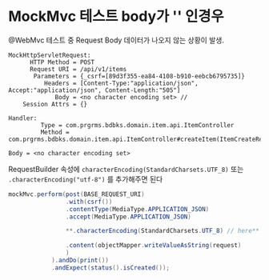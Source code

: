# MockMvc 테스트 body가  '<no character encoding set>' 인경우



@WebMvc 테스트 중 Request Body 데이터가 나오지 않는 상황이 발생.

```
MockHttpServletRequest:
      HTTP Method = POST
      Request URI = /api/v1/items
       Parameters = {_csrf=[89d3f355-ea84-4108-b910-eebcb6795735]}
          Headers = [Content-Type:"application/json", Accept:"application/json", Content-Length:"505"]
             Body = <no character encoding set> // 
    Session Attrs = {}

Handler:
         Type = com.prgrms.bdbks.domain.item.api.ItemController
         Method = com.prgrms.bdbks.domain.item.api.ItemController#createItem(ItemCreateRequest)
```



```
Body = <no character encoding set>
```



RequestBuilder 속성에 `characterEncoding(StandardCharsets.UTF_8)` 또는 `.characterEncoding("utf-8")` 를 추가해주면 된다

```java
mockMvc.perform(post(BASE_REQUEST_URI)
				.with(csrf())
				.contentType(MediaType.APPLICATION_JSON)
				.accept(MediaType.APPLICATION_JSON)

				**.characterEncoding(StandardCharsets.UTF_8) // here**

				.content(objectMapper.writeValueAsString(request)
				)
			).andDo(print())
			.andExpect(status().isCreated());
```